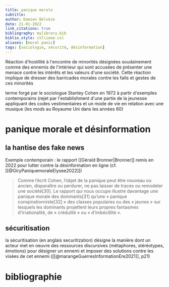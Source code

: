 ```yaml
---
title: panique morale
subtitle:
author: Damien Belvèze
date: 21-01-2022
link_citations: true
bibliography: mylibrary.bib
biblio_style: csl\ieee.csl
aliases: [moral panic]
tags: [sociologie, sécurité, désinformation]
---
```


Réaction d'hostilité à l'encontre de minorités désignées soudainement comme des ennemis de l'intérieur qui sont accusées de présenter une menace contre les intérêts et les valeurs d'une société. Cette réaction implique de dresser des barricades morales contre les faits et gestes de ces minorités

terme forgé par le sociologue Stanley Cohen en 1972 à partir d'exemples contemporains (rejet par l'establishment d'une partie de la jeunesse appliquant des codes vestimentaires et un mode de vie en relation avec une musique (les *mods* au Royaume Uni dans les années 60)

# panique morale et désinformation

## la hantise des fake news

Exemple contemporain : le rapport [[Gérald Bronner|Bronner]] remis en 2022 pour lutter contre la désinformation en ligne (cf. [[@GiryPaniquemoraleElysee2022]])

>Comme l’écrit Cohen, l’objet de la panique peut être nouveau ou ancien, disparaître ou perdurer, ne pas laisser de traces ou remodeler une société[30]. Le rapport qui nous occupe illustre davantage une panique morale des dominants[31] qu’une « panique conspirationniste[32] » des classes populaires ou des « jeunes » sur lesquels les dominants projettent leurs propres fantasmes d’irrationalité, de « crédulité » ou « d’imbécillité ».

## sécuritisation

la sécuritisation (en anglais securitization) désigne la manière dont un acteur met en oeuvre des ressources discursives (métaphores, stéréotypes, émotions) pour désigner un ennemi et imposer des solutions contre les visées de cet ennemi ([[@marangeGuerresInformationEre2021]], p21)


# bibliographie

